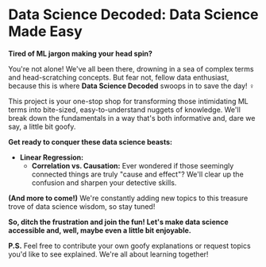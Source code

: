 # Data Science Decoded: Data Science Made Easy

**Tired of ML jargon making your head spin? ‍**

You're not alone! We've all been there, drowning in a sea of complex terms and head-scratching concepts. But fear not, fellow data enthusiast, because this is where **Data Science Decoded** swoops in to save the day! ‍♀️

This project is your one-stop shop for transforming those intimidating ML terms into bite-sized, easy-to-understand nuggets of knowledge.  We'll break down the fundamentals in a way that's both informative and, dare we say, a little bit goofy.  

**Get ready to conquer these data science beasts:**

* **Linear Regression:**
    * **Correlation vs. Causation:** Ever wondered if those seemingly connected things are truly "cause and effect"? We'll clear up the confusion and sharpen your detective skills. 

**(And more to come!)** We're constantly adding new topics to this treasure trove of data science wisdom, so stay tuned! 

**So, ditch the frustration and join the fun! Let's make data science accessible and, well, maybe even a little bit enjoyable.**

**P.S.** Feel free to contribute your own goofy explanations or request topics you'd like to see explained. We're all about learning together!  

